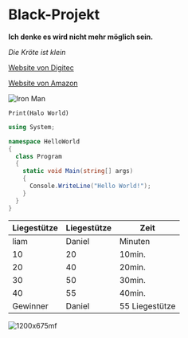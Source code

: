 # Black-Projekt

**Ich denke es wird nicht mehr möglich sein.**

*Die Kröte ist klein*

[Website von Digitec](https://www.digitec.ch/)

[Website von Amazon](https://www.amazon.de/)

![Iron Man](https://is4-ssl.mzstatic.com/image/thumb/aIvtSHOcgUL4ym2l6eQHPQ/1200x675mf.jpg)

`Print(Halo World)`

```c#
using System;

namespace HelloWorld
{
  class Program
  {
    static void Main(string[] args)
    {
      Console.WriteLine("Hello World!");    
    }
  }
}
```

| Liegestütze | Liegestütze | Zeit |
| --- | --- | --- |
| liam | Daniel | Minuten |
| 10 | 20 | 10min. |
| 20 | 40 | 20min. |
| 30 | 50 | 30min. |
| 40 | 55 | 40min. |
| Gewinner | Daniel | 55 Liegestütze |

![1200x675mf](https://user-images.githubusercontent.com/110893121/183609486-df03aa24-f761-478d-9d05-b27d01e72c51.jpg)




